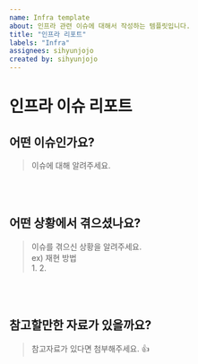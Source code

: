 ```yaml
---
name: Infra template
about: 인프라 관련 이슈에 대해서 작성하는 템플릿입니다.
title: "인프라 리포트"
labels: "Infra"
assignees: sihyunjojo
created by: sihyunjojo
---
```


# 인프라 이슈 리포트

## 어떤 이슈인가요?

> 이슈에 대해 알려주세요.
<!-- 아래 작성 -->



<br><br>
## 어떤 상황에서 겪으셨나요?
> 이슈를 겪으신 상황을 알려주세요.  
> ex) 재현 방법  
> 1.
> 2.
<!-- 아래 작성 -->



<br><br>
## 참고할만한 자료가 있을까요?
> 참고자료가 있다면 첨부해주세요. 👍
<!-- 아래 작성 -->



<br><br><br>
